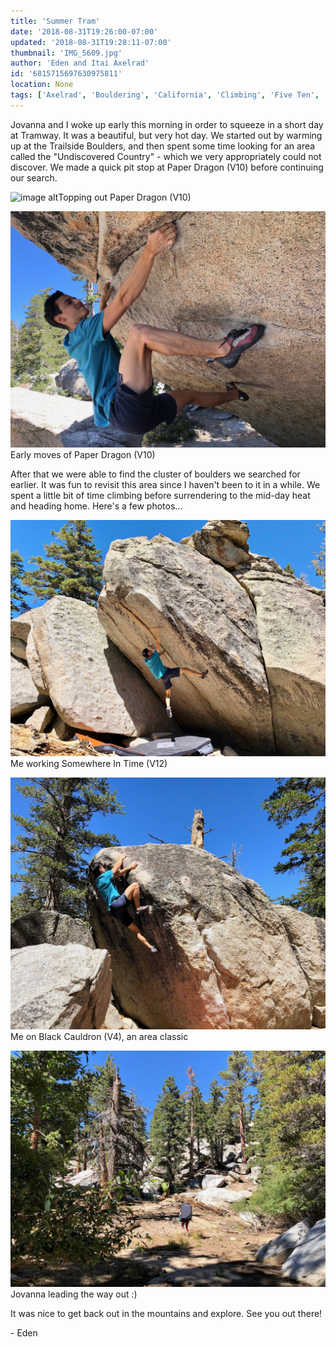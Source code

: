 ```yaml
---
title: 'Summer Tram'
date: '2018-08-31T19:26:00-07:00'
updated: '2018-08-31T19:28:11-07:00'
thumbnail: 'IMG_5609.jpg'
author: 'Eden and Itai Axelrad'
id: '6815715697630975811'
location: None
tags: ['Axelrad', 'Bouldering', 'California', 'Climbing', 'Five Ten', 'paper dragon', 'Tramway', 'v10']
---
```

Jovanna and I woke up early this morning in order to squeeze in a short day at Tramway. It was a beautiful, but very hot day. We started out by warming up at the Trailside Boulders, and then spent some time looking for an area called the "Undiscovered Country" - which we very appropriately could not discover. We made a quick pit stop at Paper Dragon (V10) before continuing our search.

![image alt](/images/IMG_5609.jpg)Topping out Paper Dragon (V10)

![image alt](/images/IMG_5598.jpg)Early moves of Paper Dragon (V10)

After that we were able to find the cluster of boulders we searched for earlier. It was fun to revisit this area since I haven't been to it in a while. We spent a little bit of time climbing before surrendering to the mid-day heat and heading home. Here's a few photos...

![image alt](/images/IMG_5631.jpg)Me working Somewhere In Time (V12)

![image alt](/images/IMG_5658.jpg)Me on Black Cauldron (V4), an area classic

![image alt](/images/IMG_5672.jpg)Jovanna leading the way out :)

It was nice to get back out in the mountains and explore. See you out there!

\- Eden

